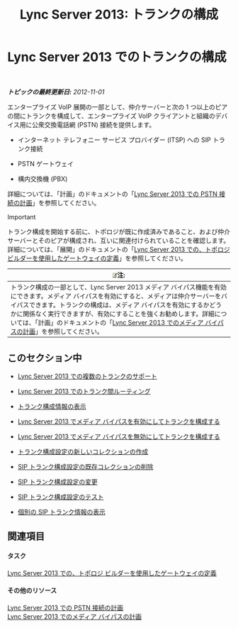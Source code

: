 ﻿---
title: 'Lync Server 2013: トランクの構成'
TOCTitle: トランクの構成
ms:assetid: 0c339511-a185-484e-94f0-dbe918b7e48a
ms:mtpsurl: https://technet.microsoft.com/ja-jp/library/Gg398170(v=OCS.15)
ms:contentKeyID: 48271254
ms.date: 05/19/2016
mtps_version: v=OCS.15
ms.translationtype: HT
---

# Lync Server 2013 でのトランクの構成

 

_**トピックの最終更新日:** 2012-11-01_

エンタープライズ VoIP 展開の一部として、仲介サーバーと次の 1 つ以上のピアの間にトランクを構成して、エンタープライズ VoIP クライアントと組織のデバイス用に公衆交換電話網 (PSTN) 接続を提供します。

  - インターネット テレフォニー サービス プロバイダー (ITSP) への SIP トランク接続

  - PSTN ゲートウェイ

  - 構内交換機 (PBX)

詳細については、「計画」のドキュメントの「[Lync Server 2013 での PSTN 接続の計画](lync-server-2013-planning-for-pstn-connectivity.md)」を参照してください。


> [!IMPORTANT]
> トランク構成を開始する前に、トポロジが既に作成済みであること、および仲介サーバーとそのピアが構成され、互いに関連付けられていることを確認します。詳細については、「展開」のドキュメントの「<A href="lync-server-2013-define-a-gateway-in-topology-builder.md">Lync Server 2013 での、トポロジ ビルダーを使用したゲートウェイの定義</A>」を参照してください。



<table>
<thead>
<tr class="header">
<th><img src="images/Gg412781.note(OCS.15).gif" title="note" alt="note" />注:</th>
</tr>
</thead>
<tbody>
<tr class="odd">
<td>トランク構成の一部として、Lync Server 2013 メディア バイパス機能を有効にできます。メディア バイパスを有効にすると、メディアは仲介サーバーをバイパスできます。トランクの構成は、メディア バイパスを有効にするかどうかに関係なく実行できますが、有効にすることを強くお勧めします。詳細については、「計画」のドキュメントの「<a href="lync-server-2013-planning-for-media-bypass.md">Lync Server 2013 でのメディア バイパスの計画</a>」を参照してください。</td>
</tr>
</tbody>
</table>


## このセクション中

  - [Lync Server 2013 での複数のトランクのサポート](lync-server-2013-multiple-trunk-support.md)

  - [Lync Server 2013 でのトランク間ルーティング](lync-server-2013-inter-trunk-routing.md)

  - [トランク構成情報の表示](lync-server-2013-view-trunk-configuration-information.md)

  - [Lync Server 2013 でメディア バイパスを有効にしてトランクを構成する](lync-server-2013-configure-a-trunk-with-media-bypass.md)

  - [Lync Server 2013 でメディア バイパスを無効にしてトランクを構成する](lync-server-2013-configure-a-trunk-without-media-bypass.md)

  - [トランク構成設定の新しいコレクションの作成](lync-server-2013-create-a-new-collection-of-trunk-configuration-settings.md)

  - [SIP トランク構成設定の既存コレクションの削除](lync-server-2013-delete-an-existing-collection-of-sip-trunk-configuration-settings.md)

  - [SIP トランク構成設定の変更](lync-server-2013-modify-sip-trunk-configuration-settings.md)

  - [SIP トランク構成設定のテスト](lync-server-2013-test-sip-trunk-configuration-settings.md)

  - [個別の SIP トランク情報の表示](lync-server-2013-view-information-about-individual-sip-trunks.md)

## 関連項目

#### タスク

[Lync Server 2013 での、トポロジ ビルダーを使用したゲートウェイの定義](lync-server-2013-define-a-gateway-in-topology-builder.md)  

#### その他のリソース

[Lync Server 2013 での PSTN 接続の計画](lync-server-2013-planning-for-pstn-connectivity.md)  
[Lync Server 2013 でのメディア バイパスの計画](lync-server-2013-planning-for-media-bypass.md)

